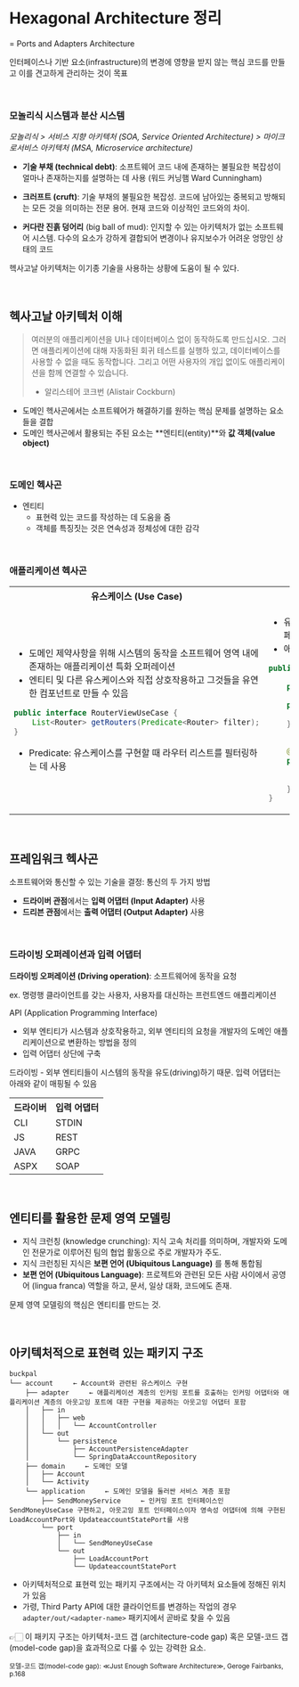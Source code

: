 # Hexagonal Architecture 정리

= Ports and Adapters Architecture

인터페이스나 기반 요소(infrastructure)의 변경에 영향을 받지 않는 핵심 코드를 만들고 이를 견고하게 관리하는 것이 목표

<br/>

### 모놀리식 시스템과 분산 시스템

_모놀리식 > 서비스 지향 아키텍처 (SOA, Service Oriented Architecture) > 마이크로서비스 아키텍처 (MSA, Microservice architecture)_

- **기술 부채 (technical debt)**: 소프트웨어 코드 내에 존재하는 불필요한 복잡성이 얼마나 존재하는지를 설명하는 데 사용 (워드 커닝햄 Ward Cunningham)
- **크러프트 (cruft)**: 기술 부채의 불필요한 복잡성. 코드에 남아있는 중복되고 방해되는 모든 것을 의미하는 전문 용어. 현재 코드와 이상적인 코드와의 차이.

- **커다란 진흙 덩어리** (big ball of mud): 인지할 수 있는 아키텍처가 없는 소프트웨어 시스템. 다수의 요소가 강하게 결합되어 변경이나 유지보수가 어려운 엉망인 상태의 코드

헥사고날 아키텍처는 이기종 기술을 사용하는 상황에 도움이 될 수 있다.

<br/>

## 헥사고날 아키텍처 이해

> 여러분의 애플리케이션을 UI나 데이터베이스 없이 동작하도록 만드십시오. 그러면 애플리케이션에 대해 자동화된 회귀 테스트를 실행하 있고, 데이터베이스를 사용할 수 없을 때도 동작합니다. 그리고 어떤 사용자의 개입 없이도 애플리케이션을 함께 연결할 수 있습니다.
>
> - 알리스테어 코크번 (Alistair Cockburn)

- 도메인 헥사곤에서는 소프트웨어가 해결하기를 원하는 핵심 문제를 설명하는 요소들을 결합
- 도메인 헥사곤에서 활용되는 주된 요소는 **엔티티(entity)**와 **값 객체(value object)**

<br/>

### 도메인 헥사곤

- 엔티티
  - 표현력 있는 코드를 작성하는 데 도움을 줌
  - 객체를 특징짓는 것은 연속성과 정체성에 대한 감각

<br/>

### 애플리케이션 헥사곤

<table>
<tr>
<th>유스케이스 (Use Case)</th><th>입력 포트 (Input Port)</th><th>출력 포트 (Output Port)</th>
</tr>
<tr>
<td>

- 도메인 제약사항을 위해 시스템의 동작을 소프트웨어 영역 내에 존재하는 애플리케이션 특화 오퍼레이션
- 엔티티 및 다른 유스케이스와 직접 상호작용하고 그것들을 유연한 컴포넌트로 만들 수 있음

```java
public interface RouterViewUseCase {
    List<Router> getRouters(Predicate<Router> filter);
}
```

- Predicate: 유스케이스를 구현할 때 라우터 리스트를 필터링하는 데 사용
</td>
<td>

- 유스케이스가 소프트웨어가 하는 일을 설명하는 인터페이스라면 여전히 유스케이스 인터페이스를 구현해야 함
- 애플리케이션 수준에서 유스케이스에 직접 연결되는 컴포넌트

```java
public class RouterViewInputPort implements RouterViewUseCase {

    private RouterViewOutputPort routerListOutputPort;

    public RouterViewInputPort(RouterViewOutputPort routerViewOutputPort) {
        this.routerListOutputPort = routerViewOutputPort;
    }


    @Override
    public List<Router> getRouters(Predicate<Router> filter) {
        var routers = routerListOutputPort.fetchRouters();
        return Router.retrieveRouter(routers, filter);
    }
}
```

</td>
<td>

유스케이스가 목표를 달설하기 위해 외부 리소스에서 데이터를 가져와야 할 때의 역할

```java
public interface RouterViewOutputPort {
    List<Router> fetchRouters();
}
```

</td></tr></table>
<br/>

## 프레임워크 헥사곤

소프트웨어와 통신할 수 있는 기술을 결정: 통신의 두 가지 방법

- **드라이버 관점**에서는 **입력 어댑터 (Input Adapter)** 사용
- **드리븐 관점**에서는 **출력 어댑터 (Output Adapter)** 사용

<br/>

### 드라이빙 오퍼레이션과 입력 어댑터

**드라이빙 오퍼레이션 (Driving operation)**: 소프트웨어에 동작을 요청

ex. 명령행 클라이언트를 갖는 사용자, 사용자를 대신하는 프런트엔드 애플리케이션

API (Application Programming Interface)

- 외부 엔티티가 시스템과 상호작용하고, 외부 엔티티의 요청을 개발자의 도메인 애플리케이션으로 변환하는 방법을 정의
- 입력 어댑터 상단에 구축

드라이빙 - 외부 엔티티들이 시스템의 동작을 유도(driving)하기 때문. 입력 어댑터는 아래와 같이 매핑될 수 있음

<table>
<tr><th>드라이버</th><th>입력 어댑터</th></tr>
<tr><td>CLI</td><td>STDIN</td></tr>
<tr><td>JS</td><td>REST</td></tr>
<tr><td>JAVA</td><td>GRPC</td></tr>
<tr><td>ASPX</td><td>SOAP</td></tr>
</table>

<br/>

## 엔티티를 활용한 문제 영역 모델링

- 지식 크런칭 (knowledge crunching): 지식 고속 처리를 의미하며, 개발자와 도메인 전문가로 이루어진 팀의 협업 활동으로 주로 개발자가 주도.
- 지식 크런칭된 지식은 **보편 언어 (Ubiquitous Language)** 를 통해 통합됨
- **보편 언어 (Ubiquitous Language)**: 프로젝트와 관련된 모든 사람 사이에서 공영어 (lingua franca) 역할을 하고, 문서, 일상 대화, 코드에도 존재.



문제 영역 모델링의 핵심은 엔티티를 만드는 것.

<br/>

## 아키텍처적으로 표현력 있는 패키지 구조

```
buckpal
└── account     ← Account와 관련된 유스케이스 구현
    ├── adapter     ← 애플리케이션 계층의 인커밍 포트를 호출하는 인커밍 어댑터와 애플리케이션 계층의 아웃고잉 포트에 대한 구현을 제공하는 아웃고잉 어댑터 포함
    │   ├── in
    │   │   ├── web
    │   │   │   └── AccountController
    │   └── out
    │       └── persistence
    │           ├── AccountPersistenceAdapter
    │           └── SpringDataAccountRepository
    ├── domain     ← 도메인 모델
    │   ├── Account
    │   └── Activity
    └── application     ← 도메인 모델을 둘러싼 서비스 계층 포함
        ├── SendMoneyService     ← 인커밍 포트 인터페이스인 SendMoneyUseCase 구현하고, 아웃고잉 포트 인터페이스이자 영속성 어댑터에 의해 구현된 LoadAccountPort와 UpdateaccountStatePort를 사용 
        └── port
            ├── in
            │   └── SendMoneyUseCase
            └── out
                ├── LoadAccountPort
                └── UpdateaccountStatePort
```

- 아키텍처적으로 표현력 있는 패키지 구조에서는 각 아키텍처 요소들에 정해진 위치가 있음
- 가령, Third Party API에 대한 클라이언트를 변경하는 작업의 경우 `adapter/out/<adapter-name>` 패키지에서 곧바로 찾을 수 있음

👉🏻 이 패키지 구조는 아키텍처-코드 갭 (architecture-code gap) 혹은 모델-코드 갭(model-code gap)을 효과적으로 다룰 수 있는 강력한 요소.

<small>모델-코드 갭(model-code gap): ≪Just Enough Software Architecture≫, Geroge Fairbanks, p.168</small>




<br/>








